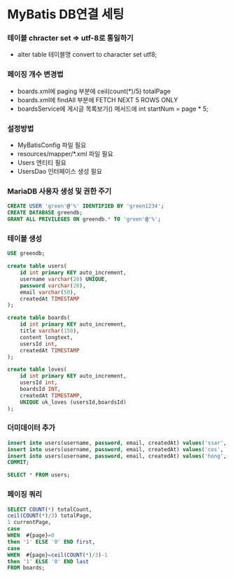 # MyBatis DB연결 세팅

### 테이블 chracter set => utf-8로 통일하기
- alter table 테이블명 convert to character set utf8;

### 페이징 개수 변경법
- boards.xml에 paging 부분에 ceil(count(*)/5) totalPage
- boards.xml에 findAll 부분에 FETCH NEXT 5 ROWS ONLY
- boardsService에 게시글 목록보기() 메서드에 int startNum = page * 5;

### 설정방법
- MyBatisConfig 파일 필요
- resources/mapper/*.xml 파일 필요
- Users 엔티티 필요
- UsersDao 인터페이스 생성 필요

### MariaDB 사용자 생성 및 권한 주기
```sql
CREATE USER 'green'@'%' IDENTIFIED BY 'green1234';
CREATE DATABASE greendb;
GRANT ALL PRIVILEGES ON greendb.* TO 'green'@'%';
```

### 테이블 생성
```sql
USE greendb;

create table users(
    id int primary KEY auto_increment,
    username varchar(20) UNIQUE,
    password varchar(20),
    email varchar(50),
    createdAt TIMESTAMP
);

create table boards(
    id int primary KEY auto_increment,
    title varchar(150),
    content longtext,
    usersId int,
    createdAt TIMESTAMP
);

create table loves(
    id int primary KEY auto_increment,
    usersId int,
    boardsId INT,
    createdAt TIMESTAMP,
    UNIQUE uk_loves (usersId,boardsId)
);
```

### 더미데이터 추가
```sql
insert into users(username, password, email, createdAt) values('ssar', '1234', 'ssar@nate.com', NOW());
insert into users(username, password, email, createdAt) values('cos', '1234', 'cos@nate.com', NOW());
insert into users(username, password, email, createdAt) values('hong', '1234', 'hong@nate.com', NOW());
COMMIT;

SELECT * FROM users;
```

### 페이징 쿼리
```sql
SELECT COUNT(*) totalCount,
ceil(COUNT(*)/3) totalPage,
1 currentPage,
case 
WHEN  #{page}=0
then '1' ELSE '0' END first,
case 
WHEN  #{page}=ceil(COUNT(*)/3)-1
then '1' ELSE '0' END last
FROM boards;
```